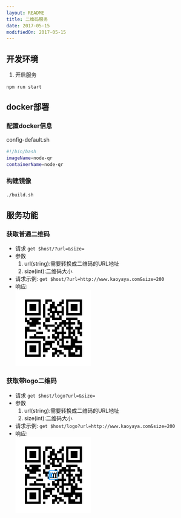```yaml
---
layout: README
title: 二维码服务
date: 2017-05-15
modifiedOn: 2017-05-15
---
```

## 开发环境
1. 开启服务
```
npm run start
```

## docker部署

### 配置docker信息
config-default.sh
```bash
#!/bin/bash
imageName=node-qr
containerName=node-qr
```
### 构建镜像
```bash
./build.sh
```

## 服务功能
### 获取普通二维码
  - 请求 `get $host/?url=&size=`
  - 参数
    1. url(string):需要转换成二维码的URL地址
    2. size(int):二维码大小
  - 请求示例: `get $host/?url=http://www.kaoyaya.com&size=200`
  - 响应:  
  ![qrimge](./qr.png)
### 获取带logo二维码
  - 请求 `get $host/logo?url=&size=`
  - 参数
    1. url(string):需要转换成二维码的URL地址
    2. size(int):二维码大小
  - 请求示例: `get $host/logo?url=http://www.kaoyaya.com&size=200`
  - 响应:  
  ![qrimge](./qrlogo.png)
